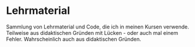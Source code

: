 # Lehrmaterial
Sammlung von Lehrmaterial und Code, die ich in meinen Kursen verwende. Teilweise aus didaktischen Gründen mit Lücken - oder auch mal einem Fehler. Wahrscheinlich auch aus didaktischen Gründen.

